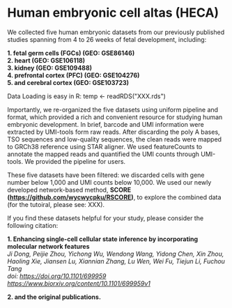 # Human embryonic cell altas (HECA)

We collected five human embryonic datasets from our previously published studies spanning from 4 to 26 weeks of fetal development, including:

**1. fetal germ cells (FGCs) (GEO: GSE86146)  
2. heart (GEO: GSE106118)  
3. kidney (GEO: GSE109488)  
4. prefrontal cortex (PFC) (GEO: GSE104276)  
5. and cerebral cortex (GEO: GSE103723)**

Data Loading is easy in R: temp <- readRDS("XXX.rds")

Importantly, we re-organized the five datasets using uniform pipeline and format, which provided a rich and convenient resource for studying human embryonic development. In brief, barcode and UMI information were extracted by UMI-tools form raw reads. After discarding the poly A bases, TSO sequences and low-quality sequences, the clean reads were mapped to GRCh38 reference using STAR aligner. We used featureCounts to annotate the mapped reads and quantified the UMI counts through UMI-tools. We provided the pipeline for users.

These five datasets have been filtered: we discarded cells with gene number below 1,000 and UMI counts below 10,000. We used our newly developed network-based method, **SCORE (https://github.com/wycwycpku/RSCORE)**, to explore the combined data (for the tutoiral, please see: XXX).

If you find these datasets helpful for your study, please consider the following citation:

**1. Enhancing single-cell cellular state inference by incorporating molecular network features**  
   *Ji Dong, Peijie Zhou, Yichong Wu, Wendong Wang, Yidong Chen, Xin Zhou, Haoling Xie, Jiansen Lu, Xiannian Zhang, Lu Wen, Wei Fu, Tiejun Li, Fuchou Tang  
   doi: https://doi.org/10.1101/699959  
   https://www.biorxiv.org/content/10.1101/699959v1*

**2. and the original publications.**
